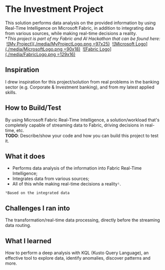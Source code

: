 # The Investment Project
This solution performs data analysis on the provided information by using Real-Time Intelligence on Microsoft Fabric, in addition to integrating data from various sources, while making real-time decisions a reality.  
**This project is part of my Fabric and AI Hackathon that can be found here:*
&nbsp;[![My Project](./media/MyProjectLogo.png =97x25)](https://devpost.com/software/the-investment-project)
&nbsp;[![Microsoft Logo](./media/MicrosoftLogo.png =90x18)](https://developer.microsoft.com/en-us/)
&nbsp;[![Fabric Logo](./media/FabricLogo.png =129x16)](https://www.microsoft.com/en-us/microsoft-fabric)  

## Inspiration
I drew inspiration for this project/solution from real problems in the banking sector (e.g. Corporate & Investment banking), and from my latest applied skills.

## How to Build/Test
By using Microsoft Fabric Real-Time Intelligence, a solution/workload that's completely capable of streaming data to Fabric, driving decisions in real-time, etc.  
**TODO**: Describe/show your code and how you can build this project to test it.

## What it does
- Performs data analysis of the information into Fabric Real-Time Intelligence;  
- Integrates data from various sources;  
- All of this while making real-time decisions a reality`¹`.

`¹Based on the integrated data`

## Challenges I ran into
The transformation/real-time data processing, directly before the streaming data routing.

## What I learned
How to perform a deep analysis with KQL (Kusto Query Language), an effective tool to explore data, identify anomalies, discover patterns and more.